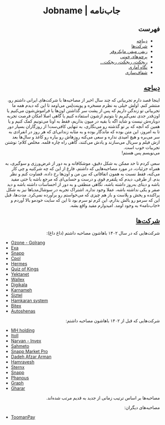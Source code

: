 <h1 align="center">Jobname | جاب‌نامه</h1>

<h2 id="toc" dir="rtl"><a class="header" href="#toc">فهرست</a></h2>
<ul dir="rtl">
    <li><a href="#intro">دیباچه</a></li>
    <li><a href="#companies">شرکت‌ها</a></li>
    <li><a href="src/referral.md">ریفر، میفر، مایکروفر</a></li>
    <li><a href="src/redflags.md">پرچم‌های خونی</a></li>
    <li><a href="src/rejection.md">ریجکت، ریجکت، ریجکت...</a></li>
    <li><a href="src/statistics.md">نگاه آماری</a></li>
    <li><a href="clarifying.md">شفاف‌‌سازی</a></li>
</ul>

<h2 id="intro" dir="rtl"><a class="header" href="#intro">دیباچه</a></h2>
<p dir="rtl">
اینجا قصد دارم تجربیاتی که چند سال اخیر از مصاحبه‌ها با شرکت‌های ایرانی داشتم رو، منتشر کنم. اولش خیلی به نظرم مسخره و پوینت‌لِس می‌اومد تا این که دیدم همه ما تجربیاتی تو زندگی داریم که پس از پشت سر گذاشتن اون‌ها یا فراموش‌شون می‌کنیم یا اون‌قدر جدی نمی‌گیریم تا بتونیم ازشون استفاده کنیم یا گاهی اصلا امکان فرصت تجربه دوباره‌ش نیست و شاید اگه با بقیه در میون بذاریم، فقط به اونا می‌تونیم کمک کنیم و یا همین که آنچه که بر تو گذشته رو می‌نگاری، به تنهایی کافی‌ست! از روزگاران بسیار دور تا به امروز، این متن بوده که ماندگار بوده و به مثابه زندانی‌ای که هر روز در انفرادی به سر می‌بره‌ و هیچ امیدی نداره و سعی می‌کنه روزهاش رو بیاره رو کاغذ و سال‌ها بعد ازش فیلم و سریال می‌سازند و یادش می‌کنند، گاهی راه چاره قلمه. مخلص کلام؛ نوشتن تجربیات خوب است.
<br />
می‌نویسم پس هستم!
<br /><br />
سعی کردم تا حد ممکن به شکل دقیق، موشکافانه و به دور از غرض‌ورزی و سوگیری، به همراه جزئیات، در مورد مصاحبه‌‌هایی که داشتم، فارغ از این که چه شرکتیه و چی کار می‌کنه، فقط نسبت به همون اتفاقاتی که بین من و اون‌ها رخ داده، قضاوت کنم و نظر بدم. از طرفی، دیدم که پلتفرم قوی و درست و حسابی‌ای که مرجع باشه یا حتی مفید باشه و دیتای به‌روز داشته باشه، نگاهی منطقی و به دور از احساسات داشته باشه و دید صفر و یکی نداشته باشه، عملا وجود نداره. اشتراک تجربه در سوشال‌مدیاها نیز به شکل پراکنده و پخش و پلاست و باز هم چیزی که می‌خواستم رو برآورده نمی‌کرد. مدت‌ها، قبل این که سرمو رو بالش بذارم، این کرم تو سرم بود تا این که سایت خودمو بالا آوردم و «جاب‌نامه» به وجود اومد. امیدوارم مفید واقع بشه.
</p>


<h2 id="companies" dir="rtl"><a class="header" href="#companies">شرکت‌ها</a></h2>

<p dir="rtl">
شرکت‌هایی که در سال ۱۴۰۲ باهاشون مصاحبه داشتم (داغ داغ):
</p>

- [Ozone - Golrang](src/ozone.md)
- [Exa](src/exalab.md)
- [Snapp](src/snapp/snapp_cab_2.md)
- [Cpol](src/cpol.md)
- [Hermes](src/hermes.md)
- [Quiz of Kings](src/QuizOfKings.md)
- [Yektanet](src/yektanet.md)
- [Wallex](src/wallex.md)
- [Digikala](src/digikala/digikala.md)
- [Karnameh](src/karnameh.md)
- [Siztel](src/siztel/siztel.md)
- [Hamkaran system](src/hamkaran-system.md)
- [Bitex](src/bitex/bitex.md)
- [Autoshenas](src/autoshenas.md)

<p dir="rtl">
شرکت‌هایی که قبل از ۱۴۰۲ باهاشون مصاحبه داشتم:
</p>

- [MH holding](src/mhholding.md)
- [Itoll](src/itoll.md)
- [Narvan - Invex](src/narvan.md)
- [Sahmeto](src/sahmeto.md)
- [Snapp Market Pro](src/snapp/snapp_market_pro.md)
- [Dadeh Afzar Arman](src/daa.md)
- [Hamravesh](src/hamravesh/hamravesh.md)
- [Sternx](src/sternx/sternx.md)
- [Snapp](src/snapp/snapp_cab_1.md)
- [Phanous](src/phanous/phanous.md)
- [Graph](src/graph/graph.md)
- [Gharar](src/gharar.md)

<p dir="rtl">
مصاحبه‌ها بر اساس ترتیب زمانی از جدید به قدیم مرتب شده‌اند.
</p>

<p dir="rtl">
مصاحبه‌های دیگران:
</p>

- [ToomanPay](src/TomanPay/senior_backend_position.md)


